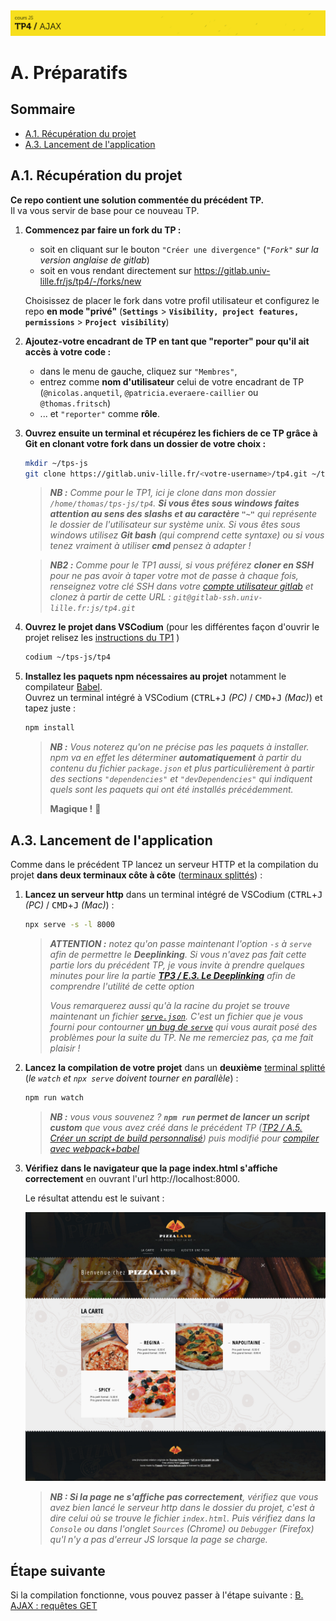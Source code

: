 <img src="images/readme/header-small.jpg" >

# A. Préparatifs <!-- omit in toc -->

## Sommaire <!-- omit in toc -->
- [A.1. Récupération du projet](#a1-récupération-du-projet)
- [A.3. Lancement de l'application](#a3-lancement-de-lapplication)

## A.1. Récupération du projet

**Ce repo contient une solution commentée du précédent TP.** <br>
Il va vous servir de base pour ce nouveau TP.

1. **Commencez par faire un fork du TP :**
	- soit en cliquant sur le bouton `"Créer une divergence"` (_`"Fork"` sur la version anglaise de gitlab_)
	- soit en vous rendant directement sur https://gitlab.univ-lille.fr/js/tp4/-/forks/new

	Choisissez de placer le fork dans votre profil utilisateur et configurez le repo **en mode "privé"**
	(**`Settings`** > **`Visibility, project features, permissions`** > **`Project visibility`**)


2. **Ajoutez-votre encadrant de TP en tant que "reporter" pour qu'il ait accès à votre code :**
	- dans le menu de gauche, cliquez sur `"Membres"`,
	- entrez comme **nom d'utilisateur** celui de votre encadrant de TP (`@nicolas.anquetil`, `@patricia.everaere-caillier` ou `@thomas.fritsch`)
	- ... et `"reporter"` comme **rôle**.


3. **Ouvrez ensuite un terminal et récupérez les fichiers de ce TP grâce à Git en clonant votre fork dans un dossier de votre choix :**
	```bash
	mkdir ~/tps-js
	git clone https://gitlab.univ-lille.fr/<votre-username>/tp4.git ~/tps-js/tp4
	```
	> _**NB :** Comme pour le TP1, ici je clone dans mon dossier `/home/thomas/tps-js/tp4`. **Si vous êtes sous windows faites attention au sens des slashs et au caractère `"~"`** qui représente le dossier de l'utilisateur sur système unix. Si vous êtes sous windows utilisez **Git bash** (qui comprend cette syntaxe) ou si vous tenez vraiment à utiliser **cmd** pensez à adapter !_

	> _**NB2 :** Comme pour le TP1 aussi, si vous préférez **cloner en SSH** pour ne pas avoir à taper votre mot de passe à chaque fois, renseignez votre clé SSH dans votre [compte utilisateur gitlab](https://gitlab.univ-lille.fr/profile/keys) et clonez à partir de cette URL : `git@gitlab-ssh.univ-lille.fr:js/tp4.git`_

4. **Ouvrez le projet dans VSCodium** (pour les différentes façon d'ouvrir le projet relisez les [instructions du TP1](https://gitlab.univ-lille.fr/js/tp1/-/blob/master/A-preparatifs.md#a3-ouvrir-le-projet-dans-vscodium) )
	```bash
	codium ~/tps-js/tp4
	```

5. **Installez les paquets npm nécessaires au projet** notamment le compilateur [Babel](https://babeljs.io).<br>
	Ouvrez un terminal intégré à VSCodium (<kbd>CTRL</kbd>+<kbd>J</kbd> *(PC)* / <kbd>CMD</kbd>+<kbd>J</kbd> *(Mac)*) et tapez juste :
	```bash
	npm install
	```

	> _**NB :** Vous noterez qu'on ne précise pas les paquets à installer. npm va en effet les déterminer **automatiquement** à partir du contenu du fichier `package.json` et plus particulièrement à partir des sections `"dependencies"` et `"devDependencies"` qui indiquent quels sont les paquets qui ont été installés précédemment._
	>
	> **Magique !** 🙌

## A.3. Lancement de l'application

Comme dans le précédent TP lancez un serveur HTTP et la compilation du projet **dans deux terminaux côte à côte** ([terminaux splittés](https://code.visualstudio.com/docs/editor/integrated-terminal#_terminal-splitting)) :

1. **Lancez un serveur http** dans un terminal intégré de VSCodium (<kbd>CTRL</kbd>+<kbd>J</kbd> *(PC)* / <kbd>CMD</kbd>+<kbd>J</kbd> *(Mac)*) :
	```bash
	npx serve -s -l 8000
	```
	> _**ATTENTION :** notez qu'on passe maintenant l'option `-s` à `serve` afin de permettre le **Deeplinking**. Si vous n'avez pas fait cette partie lors du précédent TP, je vous invite à prendre quelques minutes pour lire la partie [**TP3 / E.3. Le Deeplinking**](https://gitlab.univ-lille.fr/js/tp3/-/blob/master/E-navigation-avancee.md#e3-le-deeplinking) afin de comprendre l'utilité de cette option_
	>
	> _Vous remarquerez aussi qu'à la racine du projet se trouve maintenant un fichier [`serve.json`](serve.json). C'est un fichier que je vous fourni pour contourner [un bug de `serve`](https://github.com/vercel/serve/issues/565) qui vous aurait posé des problèmes pour la suite du TP. Ne me remerciez pas, ça me fait plaisir !_


2. **Lancez la compilation de votre projet** dans un **deuxième** [terminal splitté](https://code.visualstudio.com/docs/editor/integrated-terminal#_terminal-splitting) (*le `watch` et `npx serve` doivent tourner en parallèle*) :
	```bash
	npm run watch
	```

	> _**NB :** vous vous souvenez ? **`npm run` permet de lancer un script custom**_
	_que vous avez créé dans le précédent TP ([TP2 / A.5. Créer un script de build personnalisé](https://gitlab.univ-lille.fr/js/tp2/-/blob/master/A-preparatifs.md#a5-cr%C3%A9er-un-script-de-build-personnalis%C3%A9))_
	_puis modifié pour [compiler avec webpack+babel](https://gitlab.univ-lille.fr/js/tp2/-/blob/master/C-modules.md#c3-rendre-les-modules-compatibles-avec-les-vieux-navigateurs)_

3. **Vérifiez dans le navigateur que la page index.html s'affiche correctement** en ouvrant l'url http://localhost:8000.

	Le résultat attendu est le suivant :

	<img src="images/readme/pizzaland-00.jpg" >

	> _**NB : Si la page ne s'affiche pas correctement**, vérifiez que vous avez bien lancé le serveur http dans le dossier du projet, c'est à dire celui où se trouve le fichier `index.html`. Puis vérifiez dans la `Console` ou dans l'onglet `Sources` (Chrome) ou `Debugger` (Firefox) qu'l n'y a pas d'erreur JS lorsque la page se charge._

## Étape suivante <!-- omit in toc -->
Si la compilation fonctionne, vous pouvez passer à l'étape suivante : [B. AJAX : requêtes GET](B-ajax.md)